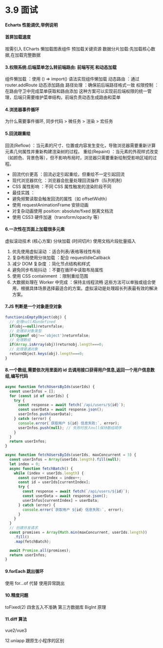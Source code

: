 # 3.9 面试

#### Echarts 性能调优,举例说明

#### 首屏加载速度

按需引入 ECharts
懒加载图表组件
预加载关键资源
数据分片加载:先加载核心数据,在加载完整数据

#### 3.权限系统:后端菜单怎么转前端路由: 前端写死 和动态加载

组件懒加载 ：使用 () => import() 语法实现组件懒加载
动态路由 ：通过 router.addRoute 动态添加路由
路径处理 ：确保前后端路径格式一致
权限控制 ：在路由守卫中完成菜单获取和路由添加
这种方案可以实现前后端权限的统一管理，后端只需要维护菜单结构，前端负责动态生成路由和菜单

#### 4.浏览器事件循环

为什么需要事件循环,
同步代码 > 微任务 > 渲染 > 宏任务

#### 5.回流跟重绘

回流(Reflow) ：当元素的尺寸、位置或内容发生变化，导致浏览器需要重新计算元素几何属性并重新构建渲染树的过程。
重绘(Repaint) ：当元素的外观样式改变（如颜色、背景色等），但不影响布局时，浏览器只需要重新绘制受影响区域的过程。

- 回流代价更高 ：回流必定引起重绘，但重绘不一定引起回流
- 现代浏览器优化 ：浏览器会批量处理回流操作（队列机制）
- CSS 属性影响 ：不同 CSS 属性触发的渲染阶段不同
- 最佳实践 ：
- 避免频繁读取会触发回流的属性（如 offsetWidth）
- 使用 requestAnimationFrame 安排动画
- 对复杂动画使用 position: absolute/fixed 脱离文档流
- 使用 CSS3 硬件加速（transform/opacity 等）

#### 6.一次性在页面上加载很多元素

虚拟滚动技术 (核心方案)
分块加载 (时间切片)
使用文档片段批量插入

1. 优先使用虚拟滚动 ：适合列表/表格等线性布局
2. 复杂布局使用分块加载 ：配合 requestIdleCallback
3. 减少 DOM 复杂度 ：简化节点结构和样式
4. 避免同步布局抖动 ：不要在循环中读取布局属性
5. 使用 CSS containment ：限制重绘范围
6. 大数据处理在 Worker 中完成 ：保持主线程流畅
   这些方法可以单独或组合使用，根据具体场景选择最适合的方案。虚拟滚动是处理超长列表最有效的解决方案。

#### 7.JS 判断是一个对象是空对象

```JavaScript
functionisEmptyObject(obj) {
  // 处理null和undefined
  if(obj==null)returnfalse;
  // 处理非对象类型
  if(typeof obj!=='object')returnfalse;
  // 处理数组
  if(Array.isArray(obj))returnobj.length===0;
  // 处理普通对象
  returnObject.keys(obj).length===0;
}
```

#### 8.一个数组,需要依次用里面的 id 去调用接口获得用户信息,返回一个用户信息数组,编写代码

```JavaScript
async function fetchUsersByIds(userIds) {
  const userInfos = [];
  for (const id of userIds) {
    try {
      const response = await fetch(`/api/users/${id}`);
      const userData = await response.json();
      userInfos.push(userData);
    } catch (error) {
      console.error(`获取用户 ${id} 信息失败:`, error);
      userInfos.push(null); // 失败时放入null保持数组顺序
    }
  }
  return userInfos;
}
```

```JavaScript
async function fetchUsersByIds(userIds, maxConcurrent = 3) {
  const userInfos = Array(userIds.length).fill(null);
  let index = 0;
  async function fetchBatch() {
    while (index < userIds.length) {
      const currentIndex = index++;
      const id = userIds[currentIndex];
      try {
        const response = await fetch(`/api/users/${id}`);
        const userData = await response.json();
        userInfos[currentIndex] = userData;
      } catch (error) {
        console.error(`获取用户 ${id} 信息失败:`, error);
      }
    }
  }
  // 创建并发请求
  const promises = Array(Math.min(maxConcurrent, userIds.length))
    .fill()
    .map(fetchBatch);

  await Promise.all(promises);
  return userInfos;
}
```

#### 9.forEach 跳出循环

使用 for...of 代替
使用异常跳出

#### 10.精度问题

toFixed(2) 四舍五入不准确
第三方数据库
BigInt
原理

#### 11.diff 算法

vue2/vue3

12.uniapp 跟原生小程序的区别
